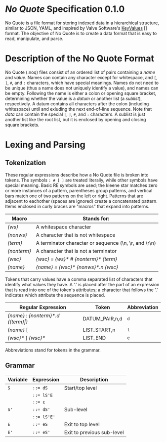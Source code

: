 *No Quote* Specification 0.1.0
==============================

No Quote is a file format for storing indexed data in a hierarchical structure, similar to JSON, YAML, and inspired by Valve Software's [KeyValues] [] format.  The objective of No Quote is to create a data format that is easy to read, manipulate, and parse.

Description of the No Quote Format
==================================

No Quote (.noq) files consist of an ordered list of pairs containing a *name* and *value*.  Names can contain any character except for whitespace, and `[`, `]`, `#`, and `:` characters,  which have special meanings.  Names do not need to be unique (thus a name does not uniquely identify a value), and names can be empty. Following the name is either a colon or opening square bracket, determining whether the value is a *datum* or another list (a *sublist*), respectively.  A datum contains all characters after the colon (including whitespace) until and exluding the next end-of-line sequence.  Note that *data* can contain the special `[`, `]`, `#`, and `:` characters.  A sublist is just another list like the root list, but it is enclosed by opening and closing square brackets.


Lexing and Parsing
==================

Tokenization
------------

These regular expressions describe how a No Quote file is broken into tokens.  The symbols `: # [ ]` are treated literally, while other symbols have special meaning.  Basic RE symbols are used; the kleene star matches zero or more instances of a pattern, parentheses group patterns, and vertical bars match one of two patterns on the left or right.  Patterns that are adjacent to eachother (spaces are ignored) create a concatenated pattern.  Items enclosed in curly braces are "macros" that expand into patterns.



Macro       | Stands for:
------------|---------------------------
*{ws}*      | A whitespace character
*{nonws}*   | A character that is not whitespace
*{term}*    | A terminator character or sequence (\n, \r, and \r\n)
*{nonterm}* | A character that is not a terminator
*{wsc}*     | *{wsc} = {ws}\** # *{nonterm}\* {term}*
*{name}*    | *{name} = {wsc}\* {nonws}\*.n {wsc}*

Tokens that carry values have a comma separated list of characters that identify what values they have.  A '.' is placed after the part of an expression that is read into one of the token's attributes; a character that follows the '.' indicates which attribute the sequence is placed.

Regular Expression                         | Token            | Abbreviation
-------------------------------------------|------------------|-------------
*{name}* : *{nonterm}\*.d ({term}\|<eof>)* | DATUM_PAIR,n,d   | `d`
*{name}* [                                 | LIST_START,n     | `l`
*{wsc}\** ] *{wsc}\* <eof>*                | LIST_END         | `e`

Abbreviations stand for tokens in the grammar.

Grammar 
-------

Variable | Expression   | Description
---------|--------------|---------------------------
`S`      | `::= dS`     | Start/top level
         | `::= lS'E`   |
         | `::= ε`      |
`S'`     | `::= dS'`    | Sub-level
         | `::= lS'E'`  |
`E`      | `::= eS`     | Exit to top level
`E'`     | `::= eS'`    | Exit to previous sub-level

[KeyValues]: https://developer.valvesoftware.com/wiki/KeyValues_class

